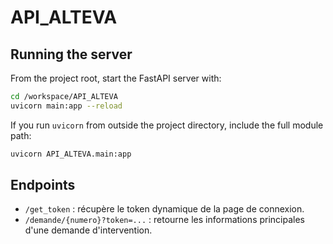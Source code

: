 # API_ALTEVA

## Running the server

From the project root, start the FastAPI server with:

```bash
cd /workspace/API_ALTEVA
uvicorn main:app --reload
```

If you run `uvicorn` from outside the project directory, include the full module path:

```bash
uvicorn API_ALTEVA.main:app
```

## Endpoints

- `/get_token` : récupère le token dynamique de la page de connexion.
- `/demande/{numero}?token=...` : retourne les informations principales d'une demande d'intervention.
